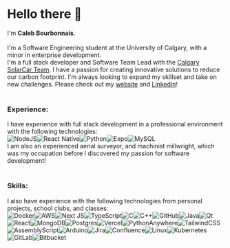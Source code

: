 # Hello there 👋
I'm __Caleb Bourbonnais__.<br><br>I'm a Software Engineering student at the University of Calgary, with a minor in enterprise development.<br>
I'm a full stack developer and Software Team Lead with the [Calgary SolarCar Team](https://calgarysolarcar.ca). I have a passion for creating innovative solutions to reduce our carbon footprint.
I'm always looking to expand my skillset and take on new challenges. Please check out my [website](https://calebb.ca) and [LinkedIn](https://www.linkedin.com/in/caleb-bourbonnais-2a299897/)!<br><br>

### Experience: 
I have experience with full stack development in a professional environment with the following technologies:<br>
![NodeJS](https://img.shields.io/badge/node.js-6DA55F?style=for-the-badge&logo=node.js&logoColor=white)![React Native](https://img.shields.io/badge/react_native-%2320232a.svg?style=for-the-badge&logo=react&logoColor=%2361DAFB)![Python](https://img.shields.io/badge/python-3670A0?style=for-the-badge&logo=python&logoColor=ffdd54)![Expo](https://img.shields.io/badge/expo-1C1E24?style=for-the-badge&logo=expo&logoColor=#D04A37)![MySQL](https://img.shields.io/badge/mysql-4479A1.svg?style=for-the-badge&logo=mysql&logoColor=white)<br>
I am also an experienced aerial surveyor, and machinist millwright, which was my occupation before I discovered my passion for software development!<br><br>

### Skills:
I also have experience with the following technologies from personal projects, school clubs, and classes:<br>
![Docker](https://img.shields.io/badge/docker-%230db7ed.svg?style=for-the-badge&logo=docker&logoColor=white)![AWS](https://img.shields.io/badge/AWS-%23FF9900.svg?style=for-the-badge&logo=amazon-aws&logoColor=white)![Next JS](https://img.shields.io/badge/Next-black?style=for-the-badge&logo=next.js&logoColor=white)![TypeScript](https://img.shields.io/badge/typescript-%23007ACC.svg?style=for-the-badge&logo=typescript&logoColor=white)![C](https://img.shields.io/badge/c-%2300599C.svg?style=for-the-badge&logo=c&logoColor=white)![C++](https://img.shields.io/badge/c++-%2300599C.svg?style=for-the-badge&logo=c%2B%2B&logoColor=white)![GitHub](https://img.shields.io/badge/github-%23121011.svg?style=for-the-badge&logo=github&logoColor=white)![Java](https://img.shields.io/badge/java-%23ED8B00.svg?style=for-the-badge&logo=openjdk&logoColor=white)![Qt](https://img.shields.io/badge/Qt-%23217346.svg?style=for-the-badge&logo=Qt&logoColor=white)![React](https://img.shields.io/badge/react-%2320232a.svg?style=for-the-badge&logo=react&logoColor=%2361DAFB)![MongoDB](https://img.shields.io/badge/MongoDB-%234ea94b.svg?style=for-the-badge&logo=mongodb&logoColor=white)![Postgres](https://img.shields.io/badge/postgres-%23316192.svg?style=for-the-badge&logo=postgresql&logoColor=white)![Vercel](https://img.shields.io/badge/vercel-%23000000.svg?style=for-the-badge&logo=vercel&logoColor=white)![PythonAnywhere](https://img.shields.io/badge/pythonanywhere-%232F9FD7.svg?style=for-the-badge&logo=pythonanywhere&logoColor=151515)![TailwindCSS](https://img.shields.io/badge/tailwindcss-%2338B2AC.svg?style=for-the-badge&logo=tailwind-css&logoColor=white)![AssemblyScript](https://img.shields.io/badge/assembly%20script-%23000000.svg?style=for-the-badge&logo=assemblyscript&logoColor=white)![Arduino](https://img.shields.io/badge/-Arduino-00979D?style=for-the-badge&logo=Arduino&logoColor=white)![Jira](https://img.shields.io/badge/jira-%230A0FFF.svg?style=for-the-badge&logo=jira&logoColor=white)![Confluence](https://img.shields.io/badge/confluence-%23172BF4.svg?style=for-the-badge&logo=confluence&logoColor=white)![Linux](https://img.shields.io/badge/Linux-FCC624?style=for-the-badge&logo=linux&logoColor=black)![Kubernetes](https://img.shields.io/badge/kubernetes-%23326ce5.svg?style=for-the-badge&logo=kubernetes&logoColor=white)![GitLab](https://img.shields.io/badge/gitlab-%23181717.svg?style=for-the-badge&logo=gitlab&logoColor=white)![Bitbucket](https://img.shields.io/badge/bitbucket-%230047B3.svg?style=for-the-badge&logo=bitbucket&logoColor=white)<br><br>
